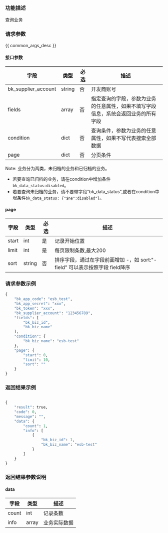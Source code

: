 ### 功能描述

查询业务

### 请求参数

{{ common_args_desc }}

#### 接口参数

| 字段      |  类型      | 必选   |  描述      |
|-----------|------------|--------|------------|
| bk_supplier_account | string     | 否     | 开发商账号 |
| fields         |  array   | 否     | 指定查询的字段，参数为业务的任意属性，如果不填写字段信息，系统会返回业务的所有字段 |
| condition      |  dict    | 否     | 查询条件，参数为业务的任意属性，如果不写代表搜索全部数据 |
| page           |  dict    | 否     | 分页条件 |

Note: 业务分为两类，未归档的业务和已归档的业务。
- 若要查询已归档的业务，请在condition中增加条件`bk_data_status:disabled`。
- 若要查询未归档的业务，请不要带字段"bk_data_status",或者在condition中增条件`bk_data_status: {"$ne":disabled"}`。

#### page

| 字段      |  类型      | 必选   |  描述      |
|-----------|------------|--------|------------|
| start    |  int    | 是     | 记录开始位置 |
| limit    |  int    | 是     | 每页限制条数,最大200 |
| sort     |  string | 否     | 排序字段，通过在字段前面增加 -，如 sort:&#34;-field&#34; 可以表示按照字段 field降序 |

### 请求参数示例

```python
{
    "bk_app_code": "esb_test",
    "bk_app_secret": "xxx",
    "bk_token": "xxx",
    "bk_supplier_account": "123456789",
    "fields": [
        "bk_biz_id",
        "bk_biz_name"
    ],
    "condition": {
        "bk_biz_name": "esb-test"
    },
    "page": {
        "start": 0,
        "limit": 10,
        "sort": ""
    }
}
```

### 返回结果示例

```python

{
    "result": true,
    "code": 0,
    "message": "",
    "data": {
        "count": 1,
        "info": [
            {
                "bk_biz_id": 1,
                "bk_biz_name": "esb-test"
            }
        ]
    }
}
```

### 返回结果参数说明

#### data

| 字段      | 类型      | 描述      |
|-----------|-----------|-----------|
| count     | int       | 记录条数 |
| info      | array     | 业务实际数据 |
